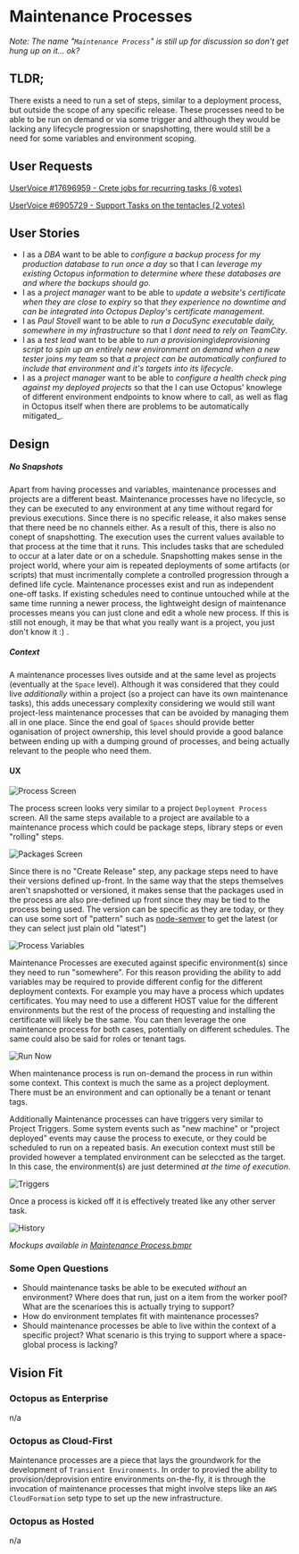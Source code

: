 # Maintenance Processes #
_Note: The name "`Maintenance Process`" is still up for discussion so don't get hung up on it... ok?_

## TLDR; ##
There exists a need to run a set of steps, similar to a deployment process, but outside the scope of any specific release. These processes need to be able to be run on demand or via some trigger and although they would be lacking any lifecycle progression or snapshotting, there would still be a need for some variables and environment scoping.

## User Requests ##
[UserVoice #17696959 - Crete jobs for recurring tasks (6 votes)](https://octopusdeploy.uservoice.com/forums/170787-general/suggestions/17696959-create-jobs-for-recurring-tasks-use-permissions-t)

[UserVoice #6905729 - Support Tasks on the tentacles (2 votes)](https://octopusdeploy.uservoice.com/forums/170787-general/suggestions/6905729-support-task-on-the-tentacles)

## User Stories ##
* I as a _DBA_ want to be able to _configure a backup process for my production database to run once a day_ so that I can _leverage my existing Octopus information to determine where these databases are and where the backups should go_.
* I as a _project manager_ want to be able to _update a website's certificate when they are close to expiry_ so that _they experience no downtime and can be integrated into Octopus Deploy's certificate management_.
* I as _Paul Stovell_ want to be able to _run a DocuSync executable daily, somewhere in my infrastructure_ so that I _dont need to rely on TeamCity_.
* I as a _test lead_ want to be able to _run a provisioning\deprovisioning script to spin up an entirely new environment on demand when a new tester joins my team_ so that _a project can be automatically confiured to include that environment and it's targets into its lifecycle_. 
* I as a _project manager_ want to be able to _configure a health check ping against my deployed projects_ so that the I can use Octopus' knowlege of different environment endpoints to know where to call, as well as flag in Octopus itself when there are problems to be automatically mitigated_.

## Design ##
##### No Snapshots #####
Apart from having processes and variables, maintenance processes and projects are a different beast. Maintenance processes have no lifecycle, so they can be executed to any environment at any time without regard for previous executions. Since there is no specific release, it also makes sense that there need be no channels either. As a result of this, there is also no conept of snapshotting. The execution uses the current values available to that process at the time that it runs. This includes tasks that are scheduled to occur at a later date or on a schedule. Snapshotting makes sense in the project world, where your aim is repeated deployments of some artifacts (or scripts) that must incrimentally complete a controlled progression through a defined life cycle. Maintenance processes exist and run as independent one-off tasks. If existing schedules need to continue untouched while at the same time running a newer process, the lightweight design of maintenance processes means you can just clone and edit a whole new process. If this is still not enough, it may be that what you really want is a project, you just don't know it :) .

##### Context #####
A maintenance processes lives outside and at the same level as projects (eventually at the `Space` level). Although it was considered that they could live _additionally_ within a project (so a project can have its own maintenance tasks), this adds unecessary complexity considering we would still want project-less maintenance processes that can be avoided by managing them all in one place. Since the end goal of `Spaces` should provide better oganisation of project ownership, this level should provide a good balance between ending up with a dumping ground of processes, and being actually relevant to the people who need them.


#### UX ####
![Process Screen](Process_Screen.png)

The process screen looks very similar to a project `Deployment Process` screen. All the same steps available to a project are available to a maintenance process which could be package steps, library steps or even "rolling" steps.

![Packages Screen](Packages_Screen.png)

Since there is no "Create Release" step, any package steps need to have their versions defined up-front. In the same way that the steps themselves aren't snapshotted or versioned, it makes sense that the packages used in the process are also pre-defined up front since they may be tied to the process being used. The version can be specific as they are today, or they can use some sort of "pattern" such as [node-semver](https://github.com/npm/node-semver) to get the latest (or they can select just plain old "latest")

![Process Variables](Process_Variables.png)

Maintenance Processes are executed against specific environment(s) since they need to run "somewhere". For this reason providing the ability to add variables may be required to provide different config for the different deployment contexts. For example you may have a process which updates certificates. You may need to use a different HOST value for the different environments but the rest of the process of requesting and installing the certificate will likely be the same. You can then leverage the one maintenance process for both cases, potentially on different schedules. The same could also be said for roles or tenant tags.

![Run Now](Run_Now.png)

When  maintenance process is run on-demand the process in run within some context. This context is much the same as a project deployment. There must be an environment and can optionally be a tenant or tenant tags.

Additionally Maintenance processes can have triggers very similar to Project Triggers. Some system events such as "new machine" or "project deployed" events may cause the process to execute, or they could be scheduled to run on a repeated basis. An execution context must still be provided however a templated environment can be seleccted as the target. In this case, the environment(s) are just determined _at the time of execution_.

![Triggers](Triggers.png)

Once a process is kicked off it is effectively treated like any other server task. 

![History](History.png)

_Mockups available in [Maintenance Process.bmpr](./Maintenance_Process.bmpr)_

### Some Open Questions ###
* Should maintenance tasks be able to be executed _without_ an environment? Where does that run, just on a item from the worker pool? What are the scenarioes this is actually trying to support?
* How do environment templates fit with maintenance processes?
* Should maintenance processes be able to live within the context of a specific project? What scenario is this trying to support where a space-global process is lacking?

## Vision Fit ##
### Octopus as Enterprise ###
n/a

### Octopus as Cloud-First ###
Maintenance processes are a piece that lays the groundwork for the development of `Transient Environments`. In order to provied the ability to provision/deprovision entire environments on-the-fly, it is through the invocation of maintenance processes that might involve steps like an `AWS CloudFormation` setp type to set up the new infrastructure. 

### Octopus as Hosted ###
n/a
